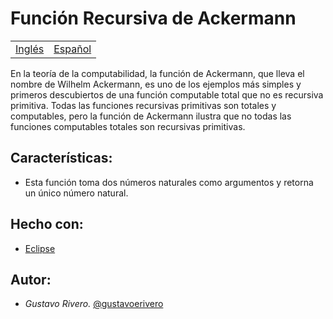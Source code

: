 # Función Recursiva de Ackermann

<table>
    <tr>
        <!-- Do not translate this table -->
        <td><a href="./README.md"> Inglés </a></td>
        <td><a href="./README.ES.md"> Español </a></td>
    </tr>
</table>


En la teoría de la computabilidad, la función de Ackermann, que lleva el nombre de Wilhelm Ackermann, es uno de los ejemplos más simples y primeros descubiertos de una función computable total que no es recursiva primitiva. Todas las funciones recursivas primitivas son totales y computables, pero la función de Ackermann ilustra que no todas las funciones computables totales son recursivas primitivas.

## Características:

* Esta función toma dos números naturales como argumentos y retorna un único número natural.

## Hecho con:

* [Eclipse](https://www.eclipse.org/downloads/packages/release/2020-06/r/eclipse-ide-cc-developers)

## Autor:

* *Gustavo Rivero.* [@gustavoerivero](https://github.com/gustavoerivero)
